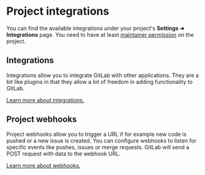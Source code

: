 # Project integrations

You can find the available integrations under your project's
**Settings ➔ Integrations** page. You need to have at least
[maintainer permission](../../permissions.md) on the project.

## Integrations

Integrations allow you to integrate GitLab with other applications.
They are a bit like plugins in that they allow a lot of freedom in
adding functionality to GitLab.

[Learn more about integrations.](overview.md)

## Project webhooks

Project webhooks allow you to trigger a URL if for example new code is pushed or
a new issue is created. You can configure webhooks to listen for specific events
like pushes, issues or merge requests. GitLab will send a POST request with data
to the webhook URL.

[Learn more about webhooks.](webhooks.md)
